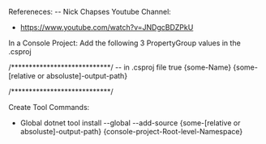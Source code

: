 Refereneces: 
-- Nick Chapses Youtube Channel: 
 - https://www.youtube.com/watch?v=JNDgcBDZPkU


 In a Console Project: 
 Add the following 3 PropertyGroup values in the .csproj
 
 /****************************/
    -- in .csproj file
 <PackAsTool>true</PackAsTool>
 <ToolCommandName>{some-Name}</ToolCommandName>
 <PackageOutputPath>{some-[relative or absoluste]-output-path}</PackageOutputPath>

/****************************/

Create Tool Commands: 

- Global 
dotnet tool install --global --add-source {some-[relative or absoluste]-output-path} {console-project-Root-level-Namespace}

